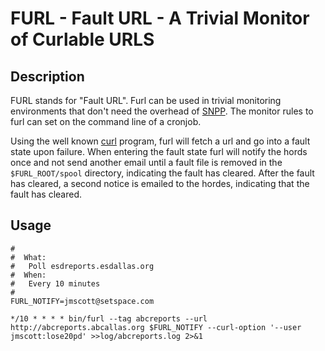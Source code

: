 #  FURL - Fault URL - A Trivial Monitor of Curlable URLS

##  Description

FURL stands for "Fault URL".  Furl can be used in trivial monitoring
environments that don't need the overhead of
[SNPP](http://en.wikipedia.org/wiki/Simple_Network_Management_Protocol).
The monitor rules to furl can set on the command line of a cronjob.

Using the well known [curl](http://en.wikipedia.org/wiki/CURL) program,
furl will fetch a url and go into a fault state upon failure.
When entering the fault state furl will notify the hords once and not
send another email until a fault file is removed in the
`$FURL_ROOT/spool` directory, indicating the fault has cleared.
After the fault has cleared, a second notice is emailed to the hordes,
indicating that the fault has cleared.

##  Usage
```crontab
#
#  What:
#	Poll esdreports.esdallas.org
#  When:
#	Every 10 minutes
#
FURL_NOTIFY=jmscott@setspace.com

*/10 * * * * bin/furl --tag abcreports --url http://abcreports.abcallas.org $FURL_NOTIFY --curl-option '--user jmscott:lose20pd' >>log/abcreports.log 2>&1
```
